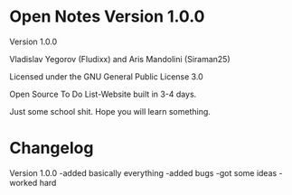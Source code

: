 # Open Notes Version 1.0.0
Version 1.0.0

Vladislav Yegorov (Fludixx) and Aris Mandolini (Siraman25)

Licensed under the GNU General Public License 3.0

Open Source To Do List-Website built in 3-4 days.

Just some school shit. Hope you will learn something.



# Changelog
Version 1.0.0
-added basically everything
-added bugs
-got some ideas
-worked hard
